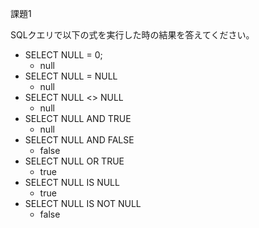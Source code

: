 課題1

SQLクエリで以下の式を実行した時の結果を答えてください。
- SELECT NULL = 0;
  - null
- SELECT NULL = NULL
  - null
- SELECT NULL <> NULL
  - null
- SELECT NULL AND TRUE
  - null
- SELECT NULL AND FALSE
  - false
- SELECT NULL OR TRUE
  - true
- SELECT NULL IS NULL
  - true
- SELECT NULL IS NOT NULL
  - false
